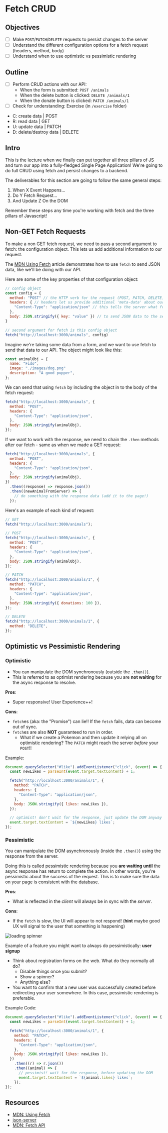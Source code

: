 # Fetch CRUD

## Objectives

- [ ] Make `POST`/`PATCH`/`DELETE` requests to persist changes to the server
- [ ] Understand the different configuration options for a fetch request (headers, method, body)
- [ ] Understand when to use optimistic vs pessimistic rendering

## Outline

- [ ] Perform CRUD actions with our API:
  - When the form is submitted: `POST /animals`
  - When the delete button is clicked: `DELETE /animals/1`
  - When the donate button is clicked: `PATCH /animals/1`
- [ ] Check for understanding: Exercise (in `/exercise` folder)

 - C: create data | POST
 - R: read data | GET
 - U: update data | PATCH
 - D: delete/destroy data | DELETE

## Intro

This is the lecture when we finally can put together all three pillars of JS and
turn our app into a fully-fledged Single Page Application! We're going to do
full CRUD using fetch and persist changes to a backend.

The deliverables for this section are going to follow the same general steps:

1. When X Event Happens...
2. Do Y Fetch Request...
3. And Update Z On the DOM

Remember these steps any time you're working with fetch and the three pillars of
Javascript!

## Non-GET Fetch Requests

To make a non GET fetch request, we need to pass a second argument to fetch: the
configuration object. This lets us add additional information to our request.

The [MDN Using Fetch][using fetch] article demonstrates how to use `fetch` to
send JSON data, like we'll be doing with our API.

Here are some of the key properties of that configuration object:

```js
// config object
const config = {
  method: "POST" // the HTTP verb for the request (POST, PATCH, DELETE),
  headers: { // headers let us provide additional 'meta-data' about our request
    "Content-Type": "application/json" // this tells the server what format we're sending the BODY of the request in (JSON format)
  },
  body: JSON.stringify({ key: "value" }) // to send JSON data to the server, we need to call JSON.stringify to turn our object into a JSON-formatted string
}

// second argument for fetch is this config object
fetch("http://localhost:3000/animals", config)
```

Imagine we're taking some data from a form, and we want to use fetch to send
that data to our API. The object might look like this:

```js
const animalObj = {
  name: "Fido",
  image: "./images/dog.png"
  description: "A good pupper",
};
```

We can send that using `fetch` by including the object in to the body of the
fetch request:

```js
fetch("http://localhost:3000/animals", {
  method: "POST",
  headers: {
    "Content-Type": "application/json",
  },
  body: JSON.stringify(animalObj),
});
```

If we want to work with the response, we need to chain the `.then` methods after
our fetch - same as when we made a GET request:

```js
fetch("http://localhost:3000/animals", {
  method: "POST",
  headers: {
    "Content-Type": "application/json",
  },
  body: JSON.stringify(animalObj),
})
  .then((response) => response.json())
  .then((newAnimalFromServer) => {
    // do something with the response data (add it to the page!)
  });
```

Here's an example of each kind of request:

```js
// GET
fetch("http://localhost:3000/animals");

// POST
fetch("http://localhost:3000/animals", {
  method: "POST",
  headers: {
    "Content-Type": "application/json",
  },
  body: JSON.stringify(animalObj),
});

// PATCH
fetch("http://localhost:3000/animals/1", {
  method: "PATCH",
  headers: {
    "Content-Type": "application/json",
  },
  body: JSON.stringify({ donations: 100 }),
});

// DELETE
fetch("http://localhost:3000/animals/1", {
  method: "DELETE",
});
```

## Optimistic vs Pessimistic Rendering

### Optimistic

- You can manipulate the DOM synchronously (outside the `.then()`).
- This is referred to as optimist rendering because you are **not waiting** for the async response to resolve.

**Pros**:

- Super responsive! User Experience++!

**Cons**:

- `fetch`es (aka: the "Promise") can lie!! If the `fetch` fails, data can become out of sync.
- `fetch`es are also **NOT** guaranteed to run in order.
  - What if we create a Pokemon and then update it relying all on optimistic rendering? The `PATCH` might reach the server _before_ your `POST`!!

Example:

```js
document.querySelector("#like").addEventListener("click", (event) => {
  const newLikes = parseInt(event.target.textContent) + 1;

  fetch("http://localhost:3000/animals/1", {
    method: "PATCH",
    headers: {
      "Content-Type": "application/json",
    },
    body: JSON.stringify({ likes: newLikes }),
  });

  // optimist! don't wait for the response, just update the DOM anyway
  event.target.textContent = `${newLikes} likes`;
});
```

### Pessimistic

You can manipulate the DOM asynchronously (inside the `.then()`) using the
response from the server.

Doing this is called pessimistic rendering because you **are waiting until** the
async response has return to complete the action. In other words, you're
pessimistic about the success of the request. This is to make sure the data on
your page is consistent with the database.

**Pros**:

- What is reflected in the _client_ will always be in sync with the _server_.

**Cons**:

- If the `fetch` is slow, the UI will appear to not respond! (**hint** maybe
  good UX will signal to the user that something is happening)

![loading spinner](https://media.giphy.com/media/jAYUbVXgESSti/giphy.gif)

Example of a feature you might want to always do pessimistically: **user
signup**

- Think about registration forms on the web. What do they normally all do?
  - Disable things once you submit?
  - Show a spinner?
  - Anything else?
- You want to confirm that a new user was successfully created before
  redirecting your user somewhere. In this case, pessimistic rendering is
  preferable.

Example Code:

```js
document.querySelector("#like").addEventListener("click", (event) => {
  const newLikes = parseInt(event.target.textContent) + 1;

  fetch("http://localhost:3000/animals/1", {
    method: "PATCH",
    headers: {
      "Content-Type": "application/json",
    },
    body: JSON.stringify({ likes: newLikes }),
  })
    .then((r) => r.json())
    .then((animal) => {
      // pessimist! wait for the response, before updating the DOM
      event.target.textContent = `${animal.likes} likes`;
    });
});
```

## Resources

- [MDN: Using Fetch][using fetch]
- [json-server][json-server]
- [MDN: Fetch API](https://developer.mozilla.org/en-US/docs/Web/API/Fetch_API)

[json-server]: https://github.com/typicode/json-server
[using fetch]: https://developer.mozilla.org/en-US/docs/Web/API/Fetch_API/Using_Fetch#uploading_json_data
